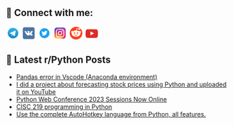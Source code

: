 ## 🔎 Connect with me:
[<img src="https://github.com/bullbesh/bullbesh/blob/main/images/Telegram.png" width="32" height="32" />](https://t.me/bullbesh)
[<img src="https://github.com/bullbesh/bullbesh/blob/main/images/VK.png" width="32" height="32" />](https://vk.com/bullbesh)
[<img src="https://github.com/bullbesh/bullbesh/blob/main/images/Twitter.png" width="32" height="32" />](https://twitter.com/bullbesh1)
[<img src="https://github.com/bullbesh/bullbesh/blob/main/images/Instagram.png" width="32" height="32" />](https://www.instagram.com/bullbesh)
[<img src="https://github.com/bullbesh/bullbesh/blob/main/images/Reddit.png" width="32" height="32" />](https://www.reddit.com/user/bullbesh)
[<img src="https://github.com/bullbesh/bullbesh/blob/main/images/YouTube.png" width="32" height="32" />](https://www.youtube.com/channel/UCtfjRs6uzgq5mfm8S06WTcg)

## 📕 Latest r/Python Posts
<!-- BLOG-POST-LIST:START -->
- [Pandas error in Vscode &lpar;Anaconda environment&rpar;](https://www.reddit.com/r/Python/comments/15yar42/pandas_error_in_vscode_anaconda_environment/)
- [I did a project about forecasting stock prices using Python and uploaded it on YouTube](https://www.reddit.com/r/Python/comments/15yagl9/i_did_a_project_about_forecasting_stock_prices/)
- [Python Web Conference 2023 Sessions Now Online](https://www.reddit.com/r/Python/comments/15yafoo/python_web_conference_2023_sessions_now_online/)
- [CISC 219 programming in Python](https://www.reddit.com/r/Python/comments/15yaagt/cisc_219_programming_in_python/)
- [Use the complete AutoHotkey language from Python, all features.](https://www.reddit.com/r/Python/comments/15ya3af/use_the_complete_autohotkey_language_from_python/)
<!-- BLOG-POST-LIST:END -->
